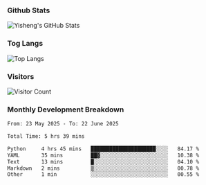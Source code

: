 ### Github Stats
![Yisheng's GitHub Stats](https://github-readme-stats-9qabuvhk1-gongyisheng.vercel.app/api?username=gongyisheng&count_private=true&show_icons=true)
### Tog Langs
![Top Langs](https://github-readme-stats-9qabuvhk1-gongyisheng.vercel.app/api/top-langs/?username=gongyisheng&layout=compact)
### Visitors
![Visitor Count](https://profile-counter.glitch.me/gongyisheng/count.svg)
### Monthly Development Breakdown
<!--START_SECTION:waka-->

```txt
From: 23 May 2025 - To: 22 June 2025

Total Time: 5 hrs 39 mins

Python     4 hrs 45 mins   █████████████████████░░░░   84.17 %
YAML       35 mins         ██▓░░░░░░░░░░░░░░░░░░░░░░   10.38 %
Text       13 mins         █░░░░░░░░░░░░░░░░░░░░░░░░   04.10 %
Markdown   2 mins          ▒░░░░░░░░░░░░░░░░░░░░░░░░   00.78 %
Other      1 min           ░░░░░░░░░░░░░░░░░░░░░░░░░   00.55 %
```

<!--END_SECTION:waka-->
